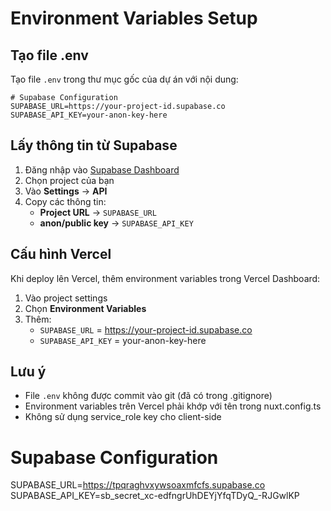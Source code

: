 # Environment Variables Setup

## Tạo file .env

Tạo file `.env` trong thư mục gốc của dự án với nội dung:

```env
# Supabase Configuration
SUPABASE_URL=https://your-project-id.supabase.co
SUPABASE_API_KEY=your-anon-key-here
```

## Lấy thông tin từ Supabase

1. Đăng nhập vào [Supabase Dashboard](https://supabase.com/)
2. Chọn project của bạn
3. Vào **Settings** → **API**
4. Copy các thông tin:
   - **Project URL** → `SUPABASE_URL`
   - **anon/public key** → `SUPABASE_API_KEY`

## Cấu hình Vercel

Khi deploy lên Vercel, thêm environment variables trong Vercel Dashboard:

1. Vào project settings
2. Chọn **Environment Variables**
3. Thêm:
   - `SUPABASE_URL` = https://your-project-id.supabase.co
   - `SUPABASE_API_KEY` = your-anon-key-here

## Lưu ý

- File `.env` không được commit vào git (đã có trong .gitignore)
- Environment variables trên Vercel phải khớp với tên trong nuxt.config.ts
- Không sử dụng service_role key cho client-side



# Supabase Configuration
SUPABASE_URL=https://tpqraghvxywsoaxmfcfs.supabase.co
SUPABASE_API_KEY=sb_secret_xc-edfngrUhDEYjYfqTDyQ_-RJGwlKP
